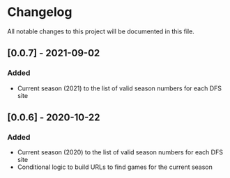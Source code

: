 # Changelog

All notable changes to this project will be documented in this file.

## [0.0.7] - 2021-09-02

### Added

- Current season (2021) to the list of valid season numbers for each DFS site

## [0.0.6] - 2020-10-22

### Added

- Current season (2020) to the list of valid season numbers for each DFS site
- Conditional logic to build URLs to find games for the current season